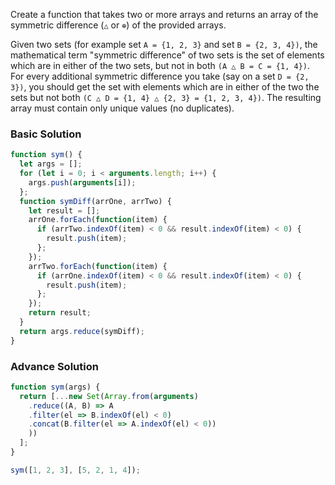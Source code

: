 Create a function that takes two or more arrays and returns an array of the symmetric difference (`△` or `⊕`) of the provided arrays.

Given two sets (for example set `A = {1, 2, 3}` and set `B = {2, 3, 4})`, the mathematical term "symmetric difference" of two sets is the set of elements which are in either of the two sets, but not in both `(A △ B = C = {1, 4})`. For every additional symmetric difference you take (say on a set `D = {2, 3})`, you should get the set with elements which are in either of the two the sets but not both `(C △ D = {1, 4} △ {2, 3} = {1, 2, 3, 4})`. The resulting array must contain only unique values (no duplicates).


### Basic Solution

```js
function sym() {
  let args = [];
  for (let i = 0; i < arguments.length; i++) {
    args.push(arguments[i]);
  };
  function symDiff(arrOne, arrTwo) {
    let result = [];
    arrOne.forEach(function(item) {
      if (arrTwo.indexOf(item) < 0 && result.indexOf(item) < 0) {
        result.push(item);
      };
    });
    arrTwo.forEach(function(item) {
      if (arrOne.indexOf(item) < 0 && result.indexOf(item) < 0) {
        result.push(item);
      };
    });
    return result;
  }
  return args.reduce(symDiff);
}

```
### Advance Solution
```js
function sym(args) {
  return [...new Set(Array.from(arguments)
  	.reduce((A, B) => A
  	.filter(el => B.indexOf(el) < 0)
  	.concat(B.filter(el => A.indexOf(el) < 0))
  	))
  ];
}

sym([1, 2, 3], [5, 2, 1, 4]);
